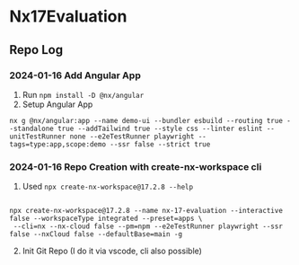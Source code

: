 # Nx17Evaluation

## Repo Log

### 2024-01-16 Add Angular App

1. Run `npm install -D @nx/angular`
2. Setup Angular App

```
nx g @nx/angular:app --name demo-ui --bundler esbuild --routing true --standalone true --addTailwind true --style css --linter eslint --unitTestRunner none --e2eTestRunner playwright --tags=type:app,scope:demo --ssr false --strict true
```

### 2024-01-16 Repo Creation with create-nx-workspace cli

1. Used `npx create-nx-workspace@17.2.8 --help`

```

npx create-nx-workspace@17.2.8 --name nx-17-evaluation --interactive false --workspaceType integrated --preset=apps \
 --cli=nx --nx-cloud false --pm=npm --e2eTestRunner playwright --ssr false --nxCloud false --defaultBase=main -g

```

2. Init Git Repo (I do it via vscode, cli also possible)

```

```

```

```
